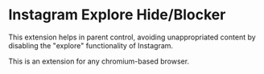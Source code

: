 # Instagram Explore Hide/Blocker

This extension helps in parent control, avoiding unappropriated content by disabling the "explore" functionality of Instagram.

This is an extension for any chromium-based browser.
